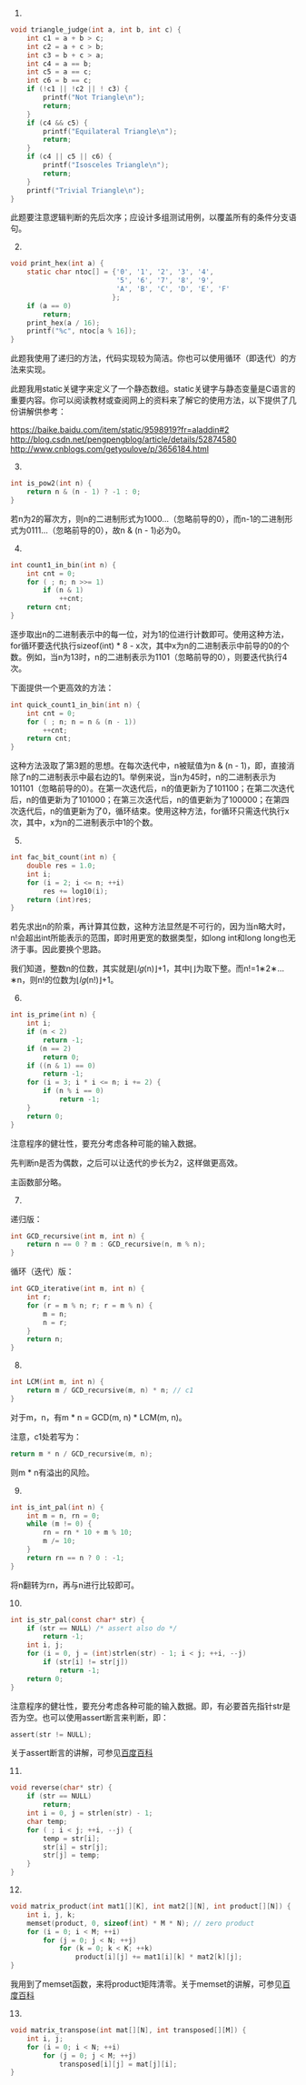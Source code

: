 1.
```c
void triangle_judge(int a, int b, int c) {
	int c1 = a + b > c;
	int c2 = a + c > b;
	int c3 = b + c > a;
	int c4 = a == b;
	int c5 = a == c;
	int c6 = b == c;
	if (!c1 || !c2 || ! c3) {
		printf("Not Triangle\n");
		return;
	}
	if (c4 && c5) {
		printf("Equilateral Triangle\n");
		return;
	}
	if (c4 || c5 || c6) {
		printf("Isosceles Triangle\n");
		return;
	}
	printf("Trivial Triangle\n");
}
```
此题要注意逻辑判断的先后次序；应设计多组测试用例，以覆盖所有的条件分支语句。


2.
```c
void print_hex(int a) {
	static char ntoc[] = {'0', '1', '2', '3', '4',
	                      '5', '6', '7', '8', '9',
	                      'A', 'B', 'C', 'D', 'E', 'F'
	                     };
	if (a == 0)
		return;
	print_hex(a / 16);
	printf("%c", ntoc[a % 16]);
}
```
此题我使用了递归的方法，代码实现较为简洁。你也可以使用循环（即迭代）的方法来实现。

此题我用static关键字来定义了一个静态数组。static关键字与静态变量是C语言的重要内容。你可以阅读教材或查阅网上的资料来了解它的使用方法，以下提供了几份讲解供参考：

https://baike.baidu.com/item/static/9598919?fr=aladdin#2
http://blog.csdn.net/pengpengblog/article/details/52874580
http://www.cnblogs.com/getyoulove/p/3656184.html


3.
```c
int is_pow2(int n) {
	return n & (n - 1) ? -1 : 0;
}
```
若n为2的幂次方，则n的二进制形式为1000…（忽略前导的0），而n-1的二进制形式为0111…（忽略前导的0），故n & (n - 1)必为0。


4.
```c
int count1_in_bin(int n) {
	int cnt = 0;
	for ( ; n; n >>= 1)
		if (n & 1)
			++cnt;
	return cnt;
}
```
逐步取出n的二进制表示中的每一位，对为1的位进行计数即可。使用这种方法，for循环要迭代执行sizeof(int) * 8 - x次，其中x为n的二进制表示中前导的0的个数。例如，当n为13时，n的二进制表示为1101（忽略前导的0），则要迭代执行4次。

下面提供一个更高效的方法：
```c
int quick_count1_in_bin(int n) {
	int cnt = 0;
	for ( ; n; n = n & (n - 1))
		++cnt;
	return cnt;
}
```
这种方法汲取了第3题的思想。在每次迭代中，n被赋值为n & (n - 1)，即，直接消除了n的二进制表示中最右边的1。举例来说，当n为45时，n的二进制表示为101101（忽略前导的0）。在第一次迭代后，n的值更新为了101100；在第二次迭代后，n的值更新为了101000；在第三次迭代后，n的值更新为了100000；在第四次迭代后，n的值更新为了0，循环结束。使用这种方法，for循环只需迭代执行x次，其中，x为n的二进制表示中1的个数。


5.
```c
int fac_bit_count(int n) {
	double res = 1.0;
	int i;
	for (i = 2; i <= n; ++i)
		res += log10(i);
	return (int)res;
}
```
若先求出n的阶乘，再计算其位数，这种方法显然是不可行的，因为当n略大时，n!会超出int所能表示的范围，即时用更宽的数据类型，如long int和long long也无济于事。因此要换个思路。

我们知道，整数n的位数，其实就是⌊𝑙𝑔(n)⌋+1，其中⌊⌋为取下整。而n!=1∗2∗…∗n，则n!的位数为⌊𝑙𝑔(n!)⌋+1。


6.
```c
int is_prime(int n) {
	int i;
	if (n < 2)
		return -1;
	if (n == 2)
		return 0;
	if ((n & 1) == 0)
		return -1;
	for (i = 3; i * i <= n; i += 2) {
		if (n % i == 0)
			return -1;
	}
	return 0;
}
```
注意程序的健壮性，要充分考虑各种可能的输入数据。

先判断n是否为偶数，之后可以让迭代的步长为2，这样做更高效。

主函数部分略。


7.

递归版：
```c
int GCD_recursive(int m, int n) {
	return n == 0 ? m : GCD_recursive(n, m % n);
}
```
循环（迭代）版：
```c
int GCD_iterative(int m, int n) {
	int r;
	for (r = m % n; r; r = m % n) {
		m = n;
		n = r;
	}
	return n;
}
```

8.
```c
int LCM(int m, int n) {
	return m / GCD_recursive(m, n) * n; // c1
}
```
对于m，n，有m * n = GCD(m, n) * LCM(m, n)。

注意，c1处若写为：
```c
return m * n / GCD_recursive(m, n);
```
则m * n有溢出的风险。


9.
```c
int is_int_pal(int n) {
	int m = n, rn = 0;
	while (m != 0) {
		rn = rn * 10 + m % 10;
		m /= 10;
	}
	return rn == n ? 0 : -1;
}
```
将n翻转为rn，再与n进行比较即可。


10.
```c
int is_str_pal(const char* str) {
	if (str == NULL) /* assert also do */
		return -1;
	int i, j;
	for (i = 0, j = (int)strlen(str) - 1; i < j; ++i, --j)
		if (str[i] != str[j])
			return -1;
	return 0;
}
```
注意程序的健壮性，要充分考虑各种可能的输入数据。即，有必要首先指针str是否为空。也可以使用assert断言来判断，即：
```c
assert(str != NULL);
```
关于assert断言的讲解，可参见[百度百科](https://baike.baidu.com/item/assert/10931289?fr=aladdin)


11.
```c
void reverse(char* str) {
	if (str == NULL)
		return;
	int i = 0, j = strlen(str) - 1;
	char temp;
	for ( ; i < j; ++i, --j) {
		temp = str[i];
		str[i] = str[j];
		str[j] = temp;
	}
}
```

12.
```c
void matrix_product(int mat1[][K], int mat2[][N], int product[][N]) {
	int i, j, k;
	memset(product, 0, sizeof(int) * M * N); // zero product
	for (i = 0; i < M; ++i)
		for (j = 0; j < N; ++j)
			for (k = 0; k < K; ++k)
				product[i][j] += mat1[i][k] * mat2[k][j];
}
```
我用到了memset函数，来将product矩阵清零。关于memset的讲解，可参见[百度百科](https://baike.baidu.com/item/memset/4747579?fr=aladdin)


13.
```c
void matrix_transpose(int mat[][N], int transposed[][M]) {
	int i, j;
	for (i = 0; i < N; ++i)
		for (j = 0; j < M; ++j)
			transposed[i][j] = mat[j][i];
}
```

